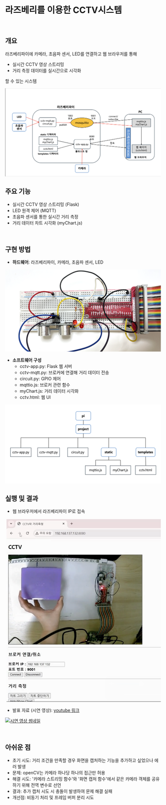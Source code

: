 # 라즈베리를 이용한 CCTV시스템

<br>

## 개요
   라즈베리파이에 카메라, 초음파 센서, LED를 연결하고 웹 브라우저를 통해
   - 실시간 CCTV 영상 스트리밍
   - 거리 측정 데이터를 실시간으로 시각화

   할 수 있는 시스템

   <img src="images/system-diagram.png" alt="시스템 구조" width="600">

<br>

## 주요 기능

   - 실시간 CCTV 영상 스트리밍 (Flask)
   - LED 원격 제어 (MQTT)
   - 초음파 센서를 통한 실시간 거리 측정
   - 거리 데이터 차트 시각화 (myChart.js)

<br>

## 구현 방법
   - **하드웨어**: 라즈베리파이, 카메라, 초음파 센서, LED

   <img src="images/circuit.png" alt="회로 사진" width="600">
   
   - **소프트웨어 구성**   
     - cctv-app.py: Flask 웹 서버
     - cctv-mqtt.py: 브로커에 연결해 거리 데이터 전송
     - circuit.py: GPIO 제어
     - mqttio.js: 브로커 관련 함수
     - myChart.js: 거리 데이터 시각화
     - cctv.html: 웹 UI

   <img src="images/project-structure.png" alt="디렉터리 구조" width="600">

<br>
     
## 실행 및 결과

   - 웹 브라우저에서 라즈베리파이 IP로 접속

   <img src="images/web-demo.png" alt="웹 브라우저 화면" width="600">
   
   - 발표 자료 (시연 영상): [youtube 링크](https://youtu.be/27KshG3Z6lI)

<p>
    <a href="https://youtu.be/27KshG3Z6lI">
        <img src="https://img.youtube.com/vi/27KshG3Z6lI/0.jpg" alt="시연 영상 썸네일">
    </a>
</p>

<br>

## 아쉬운 점

   - 초기 시도: 거리 조건을 만족할 경우 화면을 캡처하는 기능을 추가하고 싶었으나 에러 발생
   - 문제: openCV는 카메라 하나당 하나의 접근만 허용
   - 해결 시도: '카메라 스트리밍 함수'와 '화면 캡처 함수'에서 같은 카메라 객체를 공유하기 위해
               전역 변수로 선언
   - 결과: 추가 캡처 시도 시 충돌이 발생하여 문제 해결 실패
   - 개선점: 비동기 처리 및 프레임 버퍼 분리 시도
